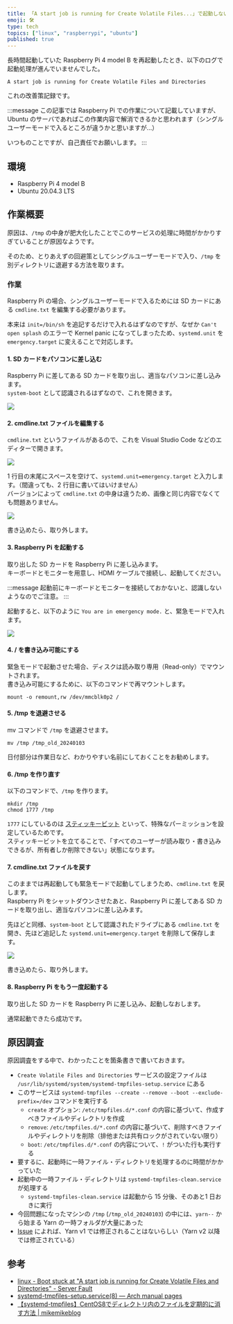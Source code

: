 ```yaml
---
title: 「A start job is running for Create Volatile Files...」で起動しないとき
emoji: 🛠️
type: tech
topics: ["linux", "raspberrypi", "ubuntu"]
published: true
---
```


長時間起動していた Raspberry Pi 4 model B を再起動したとき、以下のログで起動処理が進んでいませんでした。

```text
A start job is running for Create Volatile Files and Directories
```

これの改善策記録です。

:::message
この記事では Raspberry Pi での作業について記載していますが、Ubuntu のサーバであればこの作業内容で解消できるかと思われます（シングルユーザーモードで入るところが違うかと思いますが…）

いつものことですが、自己責任でお願いします。
:::

## 環境

- Raspberry Pi 4 model B
- Ubuntu 20.04.3 LTS

## 作業概要

原因は、`/tmp` の中身が肥大化したことでこのサービスの処理に時間がかかりすぎていることが原因なようです。

そのため、とりあえずの回避策としてシングルユーザーモードで入り、`/tmp` を別ディレクトリに退避する方法を取ります。

### 作業

Raspberry Pi の場合、シングルユーザーモードで入るためには SD カードにある `cmdline.txt` を編集する必要があります。

本来は `init=/bin/sh` を追記するだけで入れるはずなのですが、なぜか `Can't open splash` のエラーで Kernel panic になってしまったため、`systemd.unit` を `emergency.target` に変えることで対応します。

#### 1. SD カードをパソコンに差し込む

Raspberry Pi に差してある SD カードを取り出し、適当なパソコンに差し込みます。  
`system-boot` として認識されるはずなので、これを開きます。

![](https://storage.googleapis.com/zenn-user-upload/43aa36720ac2-20240103.png)

#### 2. cmdline.txt ファイルを編集する

`cmdline.txt` というファイルがあるので、これを Visual Studio Code などのエディターで開きます。

![](https://storage.googleapis.com/zenn-user-upload/c1eb6e9105d4-20240103.png)

1 行目の末尾にスペースを空けて、`systemd.unit=emergency.target` と入力します。（間違っても、2 行目に書いてはいけません）  
バージョンによって `cmdline.txt` の中身は違うため、画像と同じ内容でなくても問題ありません。

![](https://storage.googleapis.com/zenn-user-upload/901d945a94e4-20240103.png)

書き込めたら、取り外します。

#### 3. Raspberry Pi を起動する

取り出した SD カードを Raspberry Pi に差し込みます。  
キーボードとモニターを用意し、HDMI ケーブルで接続し、起動してください。

:::message
起動前にキーボードとモニターを接続しておかないと、認識しないようなのでご注意。
:::

起動すると、以下のように `You are in emergency mode.` と、緊急モードで入れます。

![](https://storage.googleapis.com/zenn-user-upload/366cb4ea9d02-20240103.png)

#### 4. / を書き込み可能にする

緊急モードで起動させた場合、ディスクは読み取り専用（Read-only）でマウントされます。  
書き込み可能にするために、以下のコマンドで再マウントします。

```shell
mount -o remount,rw /dev/mmcblk0p2 /
```

#### 5. /tmp を退避させる

mv コマンドで `/tmp` を退避させます。

```shell
mv /tmp /tmp_old_20240103
```

日付部分は作業日など、わかりやすい名前にしておくことをお勧めします。

#### 6. /tmp を作り直す

以下のコマンドで、`/tmp` を作ります。

```shell
mkdir /tmp
chmod 1777 /tmp
```

`1777` にしているのは [スティッキービット](https://ja.wikipedia.org/wiki/スティッキービット) といって、特殊なパーミッションを設定しているためです。  
スティッキービットを立てることで、「すべてのユーザーが読み取り・書き込みできるが、所有者しか削除できない」状態になります。

#### 7. cmdline.txt ファイルを戻す

このままでは再起動しても緊急モードで起動してしまうため、`cmdline.txt` を戻します。  
Raspberry Pi をシャットダウンさせたあと、Raspberry Pi に差してある SD カードを取り出し、適当なパソコンに差し込みます。

先ほどと同様、`system-boot` として認識されたドライブにある `cmdline.txt` を開き、先ほど追記した `systemd.unit=emergency.target` を削除して保存します。

![](https://storage.googleapis.com/zenn-user-upload/c1eb6e9105d4-20240103.png)

書き込めたら、取り外します。

#### 8. Raspberry Pi をもう一度起動する

取り出した SD カードを Raspberry Pi に差し込み、起動しなおします。

通常起動できたら成功です。

## 原因調査

原因調査をする中で、わかったことを箇条書きで書いておきます。

- `Create Volatile Files and Directories` サービスの設定ファイルは `/usr/lib/systemd/system/systemd-tmpfiles-setup.service` にある
- このサービスは `systemd-tmpfiles --create --remove --boot --exclude-prefix=/dev` コマンドを実行する
  - `create` オプション: `/etc/tmpfiles.d/*.conf` の内容に基づいて、作成すべきファイルやディレクトリを作成
  - `remove`: `/etc/tmpfiles.d/*.conf` の内容に基づいて、削除すべきファイルやディレクトリを削除（排他または共有ロックがされていない限り）
  - `boot`: `/etc/tmpfiles.d/*.conf` の内容について、`!` がついた行も実行する
- 要するに、起動時に一時ファイル・ディレクトリを処理するのに時間がかかっていた
- 起動中の一時ファイル・ディレクトリは `systemd-tmpfiles-clean.service` が処理する
  - `systemd-tmpfiles-clean.service` は起動から 15 分後、そのあと1 日おきに実行
- 今回問題になったマシンの `/tmp` (`/tmp_old_20240103`) の中には、`yarn--` から始まる Yarn の一時フォルダが大量にあった
- [Issue](https://github.com/yarnpkg/yarn/issues/6685#issuecomment-503028465) によれば、Yarn v1 では修正されることはないらしい（Yarn v2 以降では修正されている）

## 参考

- [linux - Boot stuck at "A start job is running for Create Volatile Files and Directories" - Server Fault](https://serverfault.com/questions/987488/boot-stuck-at-a-start-job-is-running-for-create-volatile-files-and-directories)
- [systemd-tmpfiles-setup.service(8) — Arch manual pages](https://man.archlinux.org/man/core/systemd/systemd-tmpfiles-setup.service.8.en)
- [【systemd-tmpfiles】CentOS8でディレクトリ内のファイルを定期的に消す方法 | mikemikeblog](https://mikemikeblog.com/how-to-use-systemd-tmpfiles-with-centos8/)
